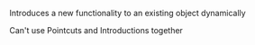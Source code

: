 Introduces a new functionality to an existing object dynamically

Can't use Pointcuts and Introductions together

